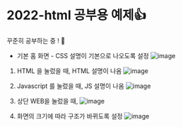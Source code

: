 # 2022-html 공부용 예제:+1: 
꾸준히 공부하는 중 ! :rofl:

- 기본 홈 화면 - CSS 설명이 기본으로 나오도록 설정
![image](https://user-images.githubusercontent.com/102573192/209815092-dec0c990-253b-46c4-8274-446fd1e2dc1a.png)
1. HTML 을 눌렀을 때, HTML 설명이 나옴
![image](https://user-images.githubusercontent.com/102573192/209815326-e6aa1902-e037-4b21-9c99-5d946907348d.png)
2. Javascript 를 눌렀을 때, JS 설명이 나옴
![image](https://user-images.githubusercontent.com/102573192/209815408-097bebdf-a1f2-4c74-a649-a46aa97be0f3.png)
3. 상단 WEB을 눌렀을 때,
![image](https://user-images.githubusercontent.com/102573192/209815455-2a739581-6cdb-4e7d-94a7-252d7cf7a89f.png)

4. 화면의 크기에 따라 구조가 바뀌도록 설정
![image](https://user-images.githubusercontent.com/102573192/209815540-1cdfaeae-a029-4624-90d7-172e5e6be696.png)
